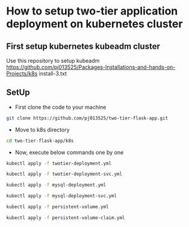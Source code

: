 # How to setup two-tier application deployment on kubernetes cluster
## First setup kubernetes kubeadm cluster
Use this repository to setup kubeadm https://github.com/pj013525/Packages-Installations-and-hands-on-Projects/k8s install-3.txt

## SetUp
- First clone the code to your machine
```bash
git clone https://github.com/pj013525/two-tier-flask-app.git
```
- Move to k8s directory
```bash
cd two-tier-flask-app/k8s
```
- Now, execute below commands one by one
```bash
kubectl apply -f twotier-deployment.yml
```
```bash
kubectl apply -f twotier-deployment-svc.yml
```
```bash
kubectl apply -f mysql-deployment.yml
```
```bash
kubectl apply -f mysql-deployment-svc.yml
```
```bash
kubectl apply -f persistent-volume.yml
```
```bash
kubectl apply -f persistent-volume-claim.yml
```
